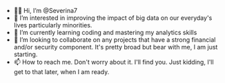 - 👋🏿 Hi, I’m @Severina7
- 👀 I’m interested in improving the impact of big data on our everyday's lives particularly minorities.
- 🌱 I’m currently learning coding and mastering my analytics skills
- 💞️ I’m looking to collaborate on any projects that have a strong financial and/or security component. It's pretty broad but bear with me, I am just starting.
- 📫 How to reach me. Don't worry about it. I'll find you. Just kidding, I'll get to that later, when I am ready.

<!---
Severina7/Severina7 is a ✨ special ✨ repository because its `README.md` (this file) appears on your GitHub profile.
You can click the Preview link to take a look at your changes.
--->
